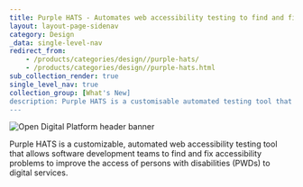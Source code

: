 ```yaml
---
title: Purple HATS - Automates web accessibility testing to find and fix accessibility problems
layout: layout-page-sidenav
category: Design
_data: single-level-nav
redirect_from:
    - /products/categories/design//purple-hats/
    - /products/categories/design//purple-hats.html
sub_collection_render: true
single_level_nav: true
collection_group: [What's New]
description: Purple HATS is a customisable automated testing tool that detects accessibility issues, helping developers to build more inclusive digital products.
---
```


![Open Digital Platform header banner](/assets/img/ODP-HeaderBanner-v3.png)


Purple HATS is a customizable, automated web accessibility testing tool that allows software development teams to find and fix accessibility problems to improve the access of persons with disabilities (PWDs) to digital services.

